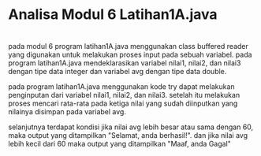 # Analisa Modul 6 Latihan1A.java
#

pada modul 6 program latihan1A.java menggunakan class buffered reader yang digunakan untuk melakukan proses input pada sebuah variabel. pada program latihan1A.java mendeklarasikan variabel nilai1, nilai2, dan nilai3 dengan tipe data integer dan variabel avg dengan tipe data double. 

pada program latihan1A.java menggunakan kode try dapat melakukan penginputan dari variabel nilai1, nilai2, dan nilai3. setelah itu melakukan proses mencari rata-rata pada ketiga nilai yang sudah diinputkan yang nilainya disimpan pada variabel avg.

selanjutnya terdapat kondisi jika nilai avg lebih besar atau sama dengan 60, maka output yang ditampilkan "Selamat, anda berhasil!". dan jika nilai avg lebih kecil dari 60 maka output yang ditampilkan "Maaf, anda Gagal"